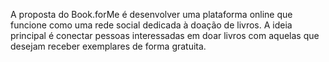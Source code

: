 
A proposta do Book.forMe é desenvolver uma plataforma online que funcione como uma rede social dedicada à doação de livros. A ideia principal é conectar pessoas interessadas em doar livros com aquelas que desejam receber exemplares de forma gratuita.
